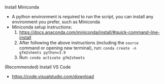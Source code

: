 Install Miniconda

- A python environment is required to run the script, you can install any environment you prefer, such as Miniconda
- Miniconda setup instructions:
  1. https://docs.anaconda.com/miniconda/install/#quick-command-line-install
  2. After following the above instructions (including the `source` command or opening new terminal), run:
     `conda create -n gfm2sheets python=3.9`
  3. Run: `conda activate gfm2sheets`

(Recommended) Install VS Code

- https://code.visualstudio.com/download
